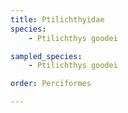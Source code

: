 ```yaml
---
title: Ptilichthyidae
species:
    - Ptilichthys goodei

sampled_species:
    - Ptilichthys goodei

order: Perciformes

---
```

